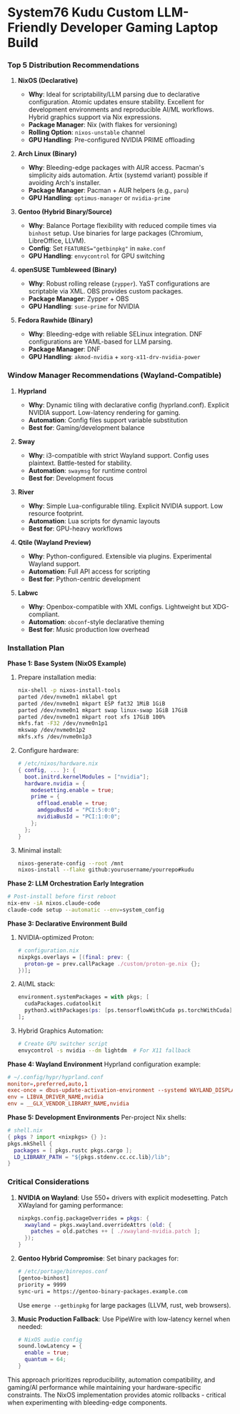 # System76 Kudu Custom LLM-Friendly Developer Gaming Laptop Build

### Top 5 Distribution Recommendations
1. **NixOS (Declarative)**  
   - **Why**: Ideal for scriptability/LLM parsing due to declarative configuration. Atomic updates ensure stability. Excellent for development environments and reproducible AI/ML workflows. Hybrid graphics support via Nix expressions.
   - **Package Manager**: Nix (with flakes for versioning)
   - **Rolling Option**: `nixos-unstable` channel
   - **GPU Handling**: Pre-configured NVIDIA PRIME offloading

2. **Arch Linux (Binary)**  
   - **Why**: Bleeding-edge packages with AUR access. Pacman's simplicity aids automation. Artix (systemd variant) possible if avoiding Arch's installer.
   - **Package Manager**: Pacman + AUR helpers (e.g., `paru`)
   - **GPU Handling**: `optimus-manager` or `nvidia-prime`

3. **Gentoo (Hybrid Binary/Source)**  
   - **Why**: Balance Portage flexibility with reduced compile times via `binhost` setup. Use binaries for large packages (Chromium, LibreOffice, LLVM).
   - **Config**: Set `FEATURES="getbinpkg"` in `make.conf`
   - **GPU Handling**: `envycontrol` for GPU switching

4. **openSUSE Tumbleweed (Binary)**  
   - **Why**: Robust rolling release (`zypper`). YaST configurations are scriptable via XML. OBS provides custom packages.
   - **Package Manager**: Zypper + OBS
   - **GPU Handling**: `suse-prime` for NVIDIA

5. **Fedora Rawhide (Binary)**  
   - **Why**: Bleeding-edge with reliable SELinux integration. DNF configurations are YAML-based for LLM parsing.
   - **Package Manager**: DNF
   - **GPU Handling**: `akmod-nvidia` + `xorg-x11-drv-nvidia-power`

### Window Manager Recommendations (Wayland-Compatible)
1. **Hyprland**  
   - **Why**: Dynamic tiling with declarative config (hyprland.conf). Explicit NVIDIA support. Low-latency rendering for gaming.
   - **Automation**: Config files support variable substitution
   - **Best for**: Gaming/development balance

2. **Sway**  
   - **Why**: i3-compatible with strict Wayland support. Config uses plaintext. Battle-tested for stability.
   - **Automation**: `swaymsg` for runtime control
   - **Best for**: Development focus

3. **River**  
   - **Why**: Simple Lua-configurable tiling. Explicit NVIDIA support. Low resource footprint.
   - **Automation**: Lua scripts for dynamic layouts
   - **Best for**: GPU-heavy workflows

4. **Qtile (Wayland Preview)**  
   - **Why**: Python-configured. Extensible via plugins. Experimental Wayland support.
   - **Automation**: Full API access for scripting
   - **Best for**: Python-centric development

5. **Labwc**  
   - **Why**: Openbox-compatible with XML configs. Lightweight but XDG-compliant.
   - **Automation**: `obconf`-style declarative theming
   - **Best for**: Music production low overhead

### Installation Plan
**Phase 1: Base System (NixOS Example)**
1. Prepare installation media:  
   ```bash
   nix-shell -p nixos-install-tools
   parted /dev/nvme0n1 mklabel gpt
   parted /dev/nvme0n1 mkpart ESP fat32 1MiB 1GiB
   parted /dev/nvme0n1 mkpart swap linux-swap 1GiB 17GiB
   parted /dev/nvme0n1 mkpart root xfs 17GiB 100%
   mkfs.fat -F32 /dev/nvme0n1p1
   mkswap /dev/nvme0n1p2
   mkfs.xfs /dev/nvme0n1p3
   ```

2. Configure hardware:  
   ```nix
   # /etc/nixos/hardware.nix
   { config, ... }: {
     boot.initrd.kernelModules = ["nvidia"];
     hardware.nvidia = {
       modesetting.enable = true;
       prime = {
         offload.enable = true;
         amdgpuBusId = "PCI:5:0:0";
         nvidiaBusId = "PCI:1:0:0";
       };
     };
   }
   ```

3. Minimal install:  
   ```bash
   nixos-generate-config --root /mnt
   nixos-install --flake github:yourusername/yourrepo#kudu
   ```

**Phase 2: LLM Orchestration Early Integration**
```bash
# Post-install before first reboot
nix-env -iA nixos.claude-code
claude-code setup --automatic --env=system_config
```

**Phase 3: Declarative Environment Build**
1. NVIDIA-optimized Proton:  
   ```nix
   # configuration.nix
   nixpkgs.overlays = [(final: prev: {
     proton-ge = prev.callPackage ./custom/proton-ge.nix {};
   })];
   ```

2. AI/ML stack:  
   ```nix
   environment.systemPackages = with pkgs; [
     cudaPackages.cudatoolkit
     python3.withPackages(ps: [ps.tensorflowWithCuda ps.torchWithCuda])
   ];
   ```

3. Hybrid Graphics Automation:  
   ```bash
   # Create GPU switcher script
   envycontrol -s nvidia --dm lightdm  # For X11 fallback
   ```

**Phase 4: Wayland Environment**
Hyprland configuration example:
```conf
# ~/.config/hypr/hyprland.conf
monitor=,preferred,auto,1
exec-once = dbus-update-activation-environment --systemd WAYLAND_DISPLAY
env = LIBVA_DRIVER_NAME,nvidia
env = __GLX_VENDOR_LIBRARY_NAME,nvidia
```

**Phase 5: Development Environments**
Per-project Nix shells:  
```nix
# shell.nix
{ pkgs ? import <nixpkgs> {} }:
pkgs.mkShell {
  packages = [ pkgs.rustc pkgs.cargo ];
  LD_LIBRARY_PATH = "${pkgs.stdenv.cc.cc.lib}/lib";
}
```

### Critical Considerations
1. **NVIDIA on Wayland**: Use 550+ drivers with explicit modesetting. Patch XWayland for gaming performance:
   ```nix
   nixpkgs.config.packageOverrides = pkgs: {
     xwayland = pkgs.xwayland.overrideAttrs (old: {
       patches = old.patches ++ [ ./xwayland-nvidia.patch ];
     });
   }
   ```

2. **Gentoo Hybrid Compromise**: Set binary packages for:
   ```bash
   # /etc/portage/binrepos.conf
   [gentoo-binhost]
   priority = 9999
   sync-uri = https://gentoo-binary-packages.example.com
   ```
   Use `emerge --getbinpkg` for large packages (LLVM, rust, web browsers).

3. **Music Production Fallback**: Use PipeWire with low-latency kernel when needed:
   ```nix
   # NixOS audio config
   sound.lowLatency = {
     enable = true;
     quantum = 64;
   }
   ```

This approach prioritizes reproducibility, automation compatibility, and gaming/AI performance while maintaining your hardware-specific constraints. The NixOS implementation provides atomic rollbacks - critical when experimenting with bleeding-edge components.
